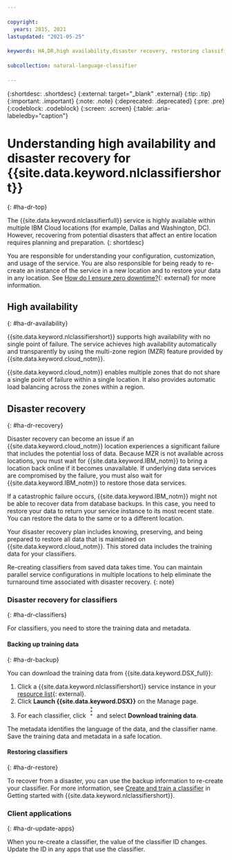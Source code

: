 ```yaml
---

copyright:
  years: 2015, 2021
lastupdated: "2021-05-25"

keywords: HA,DR,high availability,disaster recovery, restoring classifiers

subcollection: natural-language-classifier

---
```


{:shortdesc: .shortdesc}
{:external: target="_blank" .external}
{:tip: .tip}
{:important: .important}
{:note: .note}
{:deprecated: .deprecated}
{:pre: .pre}
{:codeblock: .codeblock}
{:screen: .screen}
{:table: .aria-labeledby="caption"}

# Understanding high availability and disaster recovery for {{site.data.keyword.nlclassifiershort}}
{: #ha-dr-top}

The {{site.data.keyword.nlclassifierfull}} service is highly available within multiple IBM Cloud locations (for example, Dallas and Washington, DC). However, recovering from potential disasters that affect an entire location requires planning and preparation.
{: shortdesc}

You are responsible for understanding your configuration, customization, and usage of the service. You are also responsible for being ready to re-create an instance of the service in a new location and to restore your data in any location. See [How do I ensure zero downtime?](/docs/overview?topic=overview-zero-downtime#zero-downtime){: external} for more information.

## High availability
{: #ha-dr-availability}

{{site.data.keyword.nlclassifiershort}} supports high availability with no single point of failure. The service achieves high availability automatically and transparently by using the multi-zone region (MZR) feature provided by {{site.data.keyword.cloud_notm}}.

{{site.data.keyword.cloud_notm}} enables multiple zones that do not share a single point of failure within a single location. It also provides automatic load balancing across the zones within a region.

## Disaster recovery
{: #ha-dr-recovery}

Disaster recovery can become an issue if an {{site.data.keyword.cloud_notm}} location experiences a significant failure that includes the potential loss of data. Because MZR is not available across locations, you must wait for {{site.data.keyword.IBM_notm}} to bring a location back online if it becomes unavailable. If underlying data services are compromised by the failure, you must also wait for {{site.data.keyword.IBM_notm}} to restore those data services.

If a catastrophic failure occurs, {{site.data.keyword.IBM_notm}} might not be able to recover data from database backups. In this case, you need to restore your data to return your service instance to its most recent state. You can restore the data to the same or to a different location.

Your disaster recovery plan includes knowing, preserving, and being prepared to restore all data that is maintained on {{site.data.keyword.cloud_notm}}. This stored data includes the training data for your classifiers.

Re-creating classifiers from saved data takes time. You can maintain parallel service configurations in multiple locations to help eliminate the turnaround time associated with disaster recovery.
{: note}

### Disaster recovery for classifiers
{: #ha-dr-classifiers}

For classifiers, you need to store the training data and metadata.

#### Backing up training data
{: #ha-dr-backup}

You can download the training data from {{site.data.keyword.DSX_full}}:

1.  Click a {{site.data.keyword.nlclassifiershort}} service instance in your [resource list](https://{DomainName}/resources?groups=resource-instance){: external}.
1.  Click **Launch {{site.data.keyword.DSX}}** on the Manage page.
1.  For each classifier, click ![Open and close options icon](images/options.png "Open and close image icons") and select **Download training data**.

The metadata identifies the language of the data, and the classifier name. Save the training data and metadata in a safe location.

#### Restoring classifiers
{: #ha-dr-restore}

To recover from a disaster, you can use the backup information to re-create your classifier. For more information, see [Create and train a classifier](/docs/natural-language-classifier?topic=natural-language-classifier-natural-language-classifier#natural-language-classifier) in Getting started with {{site.data.keyword.nlclassifiershort}}.

### Client applications
{: #ha-dr-update-apps}

When you re-create a classifier, the value of the classifier ID changes. Update the ID in any apps that use the classifier.

